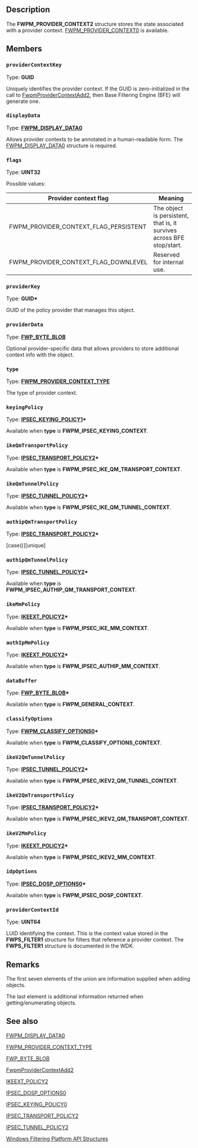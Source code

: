 ## Description

The **FWPM_PROVIDER_CONTEXT2** structure stores the state associated with a provider context. [FWPM_PROVIDER_CONTEXT0](https://learn.microsoft.com/windows/win32/api/fwpmtypes/ns-fwpmtypes-fwpm_provider_context0) is available.

## Members

### `providerContextKey`

Type: **GUID**

Uniquely identifies the provider context. If the GUID is zero-initialized in the call to [FwpmProviderContextAdd2](https://learn.microsoft.com/windows/win32/api/fwpmu/nf-fwpmu-fwpmprovidercontextadd2), then Base Filtering Engine (BFE) will generate one.

### `displayData`

Type: **[FWPM_DISPLAY_DATA0](https://learn.microsoft.com/windows/win32/api/fwptypes/ns-fwptypes-fwpm_display_data0)**

Allows provider contexts to be annotated in a human-readable form. The [FWPM_DISPLAY_DATA0](https://learn.microsoft.com/windows/win32/api/fwptypes/ns-fwptypes-fwpm_display_data0) structure is required.

### `flags`

Type: **UINT32**

Possible values:

| Provider context flag | Meaning |
| - | - |
| FWPM_PROVIDER_CONTEXT_FLAG_PERSISTENT | The object is persistent, that is, it survives across BFE stop/start. |
| FWPM_PROVIDER_CONTEXT_FLAG_DOWNLEVEL | Reserved for internal use. |

### `providerKey`

Type: **GUID\***

GUID of the policy provider that manages this object.

### `providerData`

Type: **[FWP_BYTE_BLOB](https://learn.microsoft.com/windows/win32/api/fwptypes/ns-fwptypes-fwp_byte_blob)**

Optional provider-specific data that allows providers to store additional context info with the object.

### `type`

Type: **[FWPM_PROVIDER_CONTEXT_TYPE](https://learn.microsoft.com/windows/win32/api/fwpmtypes/ne-fwpmtypes-fwpm_provider_context_type)**

The type of provider context.

### `keyingPolicy`

Type: **[IPSEC_KEYING_POLICY1](https://learn.microsoft.com/windows/win32/api/ipsectypes/ns-ipsectypes-ipsec_keying_policy1)\***

Available when **type** is **FWPM_IPSEC_KEYING_CONTEXT**.

### `ikeQmTransportPolicy`

Type: **[IPSEC_TRANSPORT_POLICY2](https://learn.microsoft.com/windows/win32/api/ipsectypes/ns-ipsectypes-ipsec_transport_policy2)\***

Available when **type** is **FWPM_IPSEC_IKE_QM_TRANSPORT_CONTEXT**.

### `ikeQmTunnelPolicy`

Type: **[IPSEC_TUNNEL_POLICY2](https://learn.microsoft.com/windows/win32/api/ipsectypes/ns-ipsectypes-ipsec_tunnel_policy2)\***

Available when **type** is **FWPM_IPSEC_IKE_QM_TUNNEL_CONTEXT**.

### `authipQmTransportPolicy`

Type: **[IPSEC_TRANSPORT_POLICY2](https://learn.microsoft.com/windows/win32/api/ipsectypes/ns-ipsectypes-ipsec_transport_policy2)\***

 [case()][unique]

### `authipQmTunnelPolicy`

Type: **[IPSEC_TUNNEL_POLICY2](https://learn.microsoft.com/windows/win32/api/ipsectypes/ns-ipsectypes-ipsec_tunnel_policy2)\***

Available when **type** is **FWPM_IPSEC_AUTHIP_QM_TRANSPORT_CONTEXT**.

### `ikeMmPolicy`

Type: **[IKEEXT_POLICY2](https://learn.microsoft.com/windows/win32/api/iketypes/ns-iketypes-ikeext_policy2)\***

Available when **type** is **FWPM_IPSEC_IKE_MM_CONTEXT**.

### `authIpMmPolicy`

Type: **[IKEEXT_POLICY2](https://learn.microsoft.com/windows/win32/api/iketypes/ns-iketypes-ikeext_policy2)\***

Available when **type** is **FWPM_IPSEC_AUTHIP_MM_CONTEXT**.

### `dataBuffer`

Type: **[FWP_BYTE_BLOB](https://learn.microsoft.com/windows/win32/api/fwptypes/ns-fwptypes-fwp_byte_blob)\***

Available when **type** is **FWPM_GENERAL_CONTEXT**.

### `classifyOptions`

Type: **[FWPM_CLASSIFY_OPTIONS0](https://learn.microsoft.com/windows/win32/api/fwpmtypes/ns-fwpmtypes-fwpm_classify_options0)\***

Available when **type** is **FWPM_CLASSIFY_OPTIONS_CONTEXT**.

### `ikeV2QmTunnelPolicy`

Type: **[IPSEC_TUNNEL_POLICY2](https://learn.microsoft.com/windows/win32/api/ipsectypes/ns-ipsectypes-ipsec_tunnel_policy2)\***

Available when **type** is **FWPM_IPSEC_IKEV2_QM_TUNNEL_CONTEXT**.

### `ikeV2QmTransportPolicy`

Type: **[IPSEC_TRANSPORT_POLICY2](https://learn.microsoft.com/windows/win32/api/ipsectypes/ns-ipsectypes-ipsec_transport_policy2)\***

Available when **type** is **FWPM_IPSEC_IKEV2_QM_TRANSPORT_CONTEXT**.

### `ikeV2MmPolicy`

Type: **[IKEEXT_POLICY2](https://learn.microsoft.com/windows/win32/api/iketypes/ns-iketypes-ikeext_policy2)\***

Available when **type** is **FWPM_IPSEC_IKEV2_MM_CONTEXT**.

### `idpOptions`

Type: **[IPSEC_DOSP_OPTIONS0](https://learn.microsoft.com/windows/win32/api/ipsectypes/ns-ipsectypes-ipsec_dosp_options0)\***

Available when **type** is **FWPM_IPSEC_DOSP_CONTEXT**.

### `providerContextId`

Type: **UINT64**

LUID identifying the context. This is the context value stored in the **FWPS_FILTER1** structure for filters that reference a provider context. The **FWPS_FILTER1** structure is documented in the WDK.

## Remarks

The first seven elements of the union are information supplied when adding objects.

The last element is additional information returned when getting/enumerating objects.

## See also

[FWPM_DISPLAY_DATA0](https://learn.microsoft.com/windows/win32/api/fwptypes/ns-fwptypes-fwpm_display_data0)

[FWPM_PROVIDER_CONTEXT_TYPE](https://learn.microsoft.com/windows/win32/api/fwpmtypes/ne-fwpmtypes-fwpm_provider_context_type)

[FWP_BYTE_BLOB](https://learn.microsoft.com/windows/win32/api/fwptypes/ns-fwptypes-fwp_byte_blob)

[FwpmProviderContextAdd2](https://learn.microsoft.com/windows/win32/api/fwpmu/nf-fwpmu-fwpmprovidercontextadd2)

[IKEEXT_POLICY2](https://learn.microsoft.com/windows/win32/api/iketypes/ns-iketypes-ikeext_policy2)

[IPSEC_DOSP_OPTIONS0](https://learn.microsoft.com/windows/win32/api/ipsectypes/ns-ipsectypes-ipsec_dosp_options0)

[IPSEC_KEYING_POLICY0](https://learn.microsoft.com/windows/win32/api/ipsectypes/ns-ipsectypes-ipsec_keying_policy0)

[IPSEC_TRANSPORT_POLICY2](https://learn.microsoft.com/windows/win32/api/ipsectypes/ns-ipsectypes-ipsec_transport_policy2)

[IPSEC_TUNNEL_POLICY2](https://learn.microsoft.com/windows/win32/api/ipsectypes/ns-ipsectypes-ipsec_tunnel_policy2)

[Windows Filtering Platform API Structures](https://learn.microsoft.com/windows/desktop/FWP/fwp-structs)